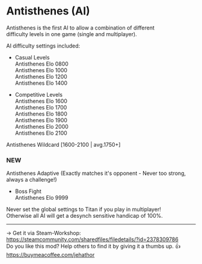 # Antisthenes (AI)
Antisthenes is the first AI to allow a combination of different  
difficulty levels in one game (single and multiplayer).  

AI difficulty settings included:  

- Casual Levels  
Antisthenes Elo 0800  
Antisthenes Elo 1000  
Antisthenes Elo 1200  
Antisthenes Elo 1400  

- Competitive Levels  
Antisthenes Elo 1600  
Antisthenes Elo 1700  
Antisthenes Elo 1800  
Antisthenes Elo 1900  
Antisthenes Elo 2000  
Antisthenes Elo 2100  

Antisthenes Wildcard  [1600-2100 | avg.1750+]  

### NEW
Antisthenes Adaptive  (Exactly matches it's opponent - Never too strong, always a challenge!)  

- Boss Fight  
Antisthenes Elo 9999  

Never set the global settings to Titan if you play in multiplayer!  
Otherwise all AI will get a desynch sensitive handicap of 100%.  

-----------------------------------------------------------
-> Get it via Steam-Workshop: https://steamcommunity.com/sharedfiles/filedetails/?id=2378309786  
Do you like this mod? Help others to find it by giving it a thumbs up. 👍 
https://buymeacoffee.com/jehathor  
